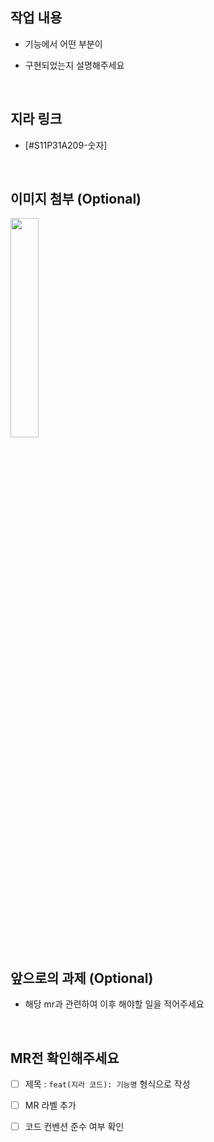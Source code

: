 ## 작업 내용

- 기능에서 어떤 부분이

- 구현되었는지 설명해주세요

<br/>

## 지라 링크

- [#S11P31A209-숫자]

<br/>

## 이미지 첨부 (Optional)

<img src="파일주소" width="30%" height="30%"/>

<br/>

## 앞으로의 과제 (Optional)

- 해당 mr과 관련하여 이후 해야할 일을 적어주세요

<br/>

## MR전 확인해주세요

- [ ] 제목 : `feat(지라 코드): 기능명` 형식으로 작성

- [ ] MR 라벨 추가

- [ ] 코드 컨벤션 준수 여부 확인

<br/>
